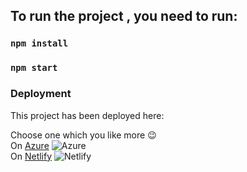 
## To run the project , you need to run:
### `npm install`
### `npm start`

### Deployment

This project has been deployed here:

Choose one which you like more 😉
<br>
On [Azure](https://white-glacier-07c137110.3.azurestaticapps.net/) ![Azure](https://img.shields.io/badge/azure-%230072C6.svg?style=for-the-badge&logo=microsoftazure&logoColor=white)
<br>
On [Netlify](https://mono-lite.netlify.app/) ![Netlify](https://img.shields.io/badge/netlify-%23000000.svg?style=for-the-badge&logo=netlify&logoColor=#00C7B7)

